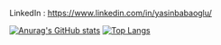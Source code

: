 
LinkedIn : https://www.linkedin.com/in/yasinbabaoglu/

[![Anurag's GitHub stats](https://github-readme-stats.vercel.app/api?username=bobyasin&theme=synthwave&show_icons=true&count_private=true)](https://github.com/bobyasin)
[![Top Langs](https://github-readme-stats.vercel.app/api/top-langs/?username=bobyasin&layout=compact&theme=synthwave)](https://github.com/bobyasin)
